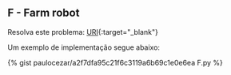 
## F - Farm robot

Resolva este problema:
[URI][uri-2349]{:target="_blank"}



Um exemplo de implementação segue abaixo:

{% gist paulocezar/a2f7dfa95c21f6c3119a6b69c1e0e6ea F.py %}


[uri-2349]:     https://www.urionlinejudge.com.br/judge/pt/problems/view/2349


